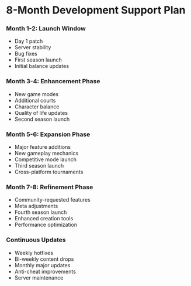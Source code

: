 # 8-Month Development Support Plan

### Month 1-2: Launch Window
- Day 1 patch
- Server stability
- Bug fixes
- First season launch
- Initial balance updates

### Month 3-4: Enhancement Phase
- New game modes
- Additional courts
- Character balance
- Quality of life updates
- Second season launch

### Month 5-6: Expansion Phase
- Major feature additions
- New gameplay mechanics
- Competitive mode launch
- Third season launch
- Cross-platform tournaments

### Month 7-8: Refinement Phase
- Community-requested features
- Meta adjustments
- Fourth season launch
- Enhanced creation tools
- Performance optimization

### Continuous Updates
- Weekly hotfixes
- Bi-weekly content drops
- Monthly major updates
- Anti-cheat improvements
- Server maintenance 